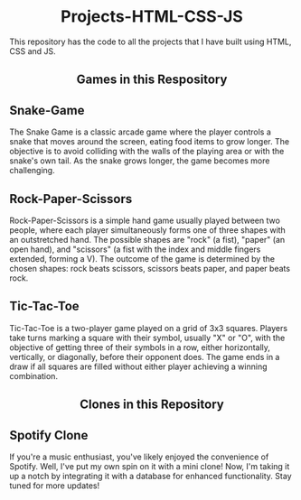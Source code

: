 <h1 align="center">Projects-HTML-CSS-JS</h1>
This repository has the code to all the projects that I have built using HTML, CSS and JS.

<h2 align="center">Games in this Respository</h2>
<h2>Snake-Game</h2>
<p>The Snake Game is a classic arcade game where the player controls a snake that moves around the screen, eating food items to grow longer. 
The objective is to avoid colliding with the walls of the playing area or with the snake's own tail. As the snake grows longer, the game becomes more challenging.</p>
<h2>Rock-Paper-Scissors</h2>
<p>Rock-Paper-Scissors is a simple hand game usually played between two people, where each player simultaneously forms one of three shapes with an outstretched hand. 
The possible shapes are "rock" (a fist), "paper" (an open hand), and "scissors" (a fist with the index and middle fingers extended, forming a V). 
The outcome of the game is determined by the chosen shapes: rock beats scissors, scissors beats paper, and paper beats rock.</p>
<h2>Tic-Tac-Toe</h2>
<p>Tic-Tac-Toe is a two-player game played on a grid of 3x3 squares. Players take turns marking a square with their symbol, usually "X" or "O", with the objective 
of getting three of their symbols in a row, either horizontally, vertically, or diagonally, before their opponent does. The game ends in a draw if all squares are 
filled without either player achieving a winning combination.</p>
<h2 align="center">Clones in this Repository</h2>
<h2>Spotify Clone</h2>
<p>If you're a music enthusiast, you've likely enjoyed the convenience of Spotify. Well, I've put my own spin on it with a mini clone! Now, I'm taking it up a notch by integrating it with a database for enhanced functionality. Stay tuned for more updates!</p>
